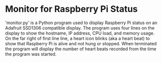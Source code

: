 # Monitor for Raspberry Pi Status
'monitor.py' is a  Python program used to display Raspberry Pi status on an Adafruit SSD1306 compatible display.
The program uses four lines on the display to show the hostname, IP address, CPU load, and memory usage.
On the far right of first line line, a heart icon blinks (aka a heart beat) to show that Raspberry Pi is alive and not hung or stopped.
When terminated the program will display the number of heart beats recorded from the time the program was started.


